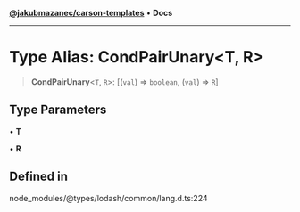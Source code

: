 [**@jakubmazanec/carson-templates**](../../../README.md) • **Docs**

---

# Type Alias: CondPairUnary\<T, R\>

> **CondPairUnary**\<`T`, `R`\>: [(`val`) => `boolean`, (`val`) => `R`]

## Type Parameters

• **T**

• **R**

## Defined in

node_modules/@types/lodash/common/lang.d.ts:224
